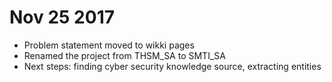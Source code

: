 # Nov 25 2017
* Problem statement moved to wikki pages
* Renamed the project from THSM_SA to SMTI_SA
* Next steps: finding cyber security knowledge source, extracting entities
